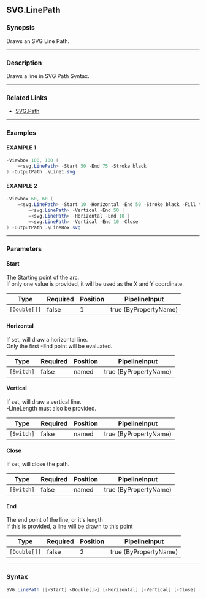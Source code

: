 SVG.LinePath
------------




### Synopsis
Draws an SVG Line Path.



---


### Description

Draws a line in SVG Path Syntax.



---


### Related Links
* [SVG.Path](SVG.Path.md)





---


### Examples
#### EXAMPLE 1
```PowerShell
-Viewbox 100, 100 (    
    =<svg.LinePath> -Start 50 -End 75 -Stroke black    
) -OutputPath .\Line1.svg
```

#### EXAMPLE 2
```PowerShell
-Viewbox 60, 60 (    
    =<svg.LinePath> -Start 10 -Horizontal -End 50 -Stroke black -Fill transparent |    
        =<svg.LinePath> -Vertical -End 50 |    
        =<svg.LinePath> -Horizontal -End 10 |    
        =<svg.LinePath> -Vertical -End 10 -Close    
) -OutputPath .\LineBox.svg
```



---


### Parameters
#### **Start**

The Starting point of the arc.    
If only one value is provided, it will be used as the X and Y coordinate.






|Type        |Required|Position|PipelineInput        |
|------------|--------|--------|---------------------|
|`[Double[]]`|false   |1       |true (ByPropertyName)|



#### **Horizontal**

If set, will draw a horizontal line.    
Only the first -End point will be evaluated.






|Type      |Required|Position|PipelineInput        |
|----------|--------|--------|---------------------|
|`[Switch]`|false   |named   |true (ByPropertyName)|



#### **Vertical**

If set, will draw a vertical line.    
-LineLength must also be provided.






|Type      |Required|Position|PipelineInput        |
|----------|--------|--------|---------------------|
|`[Switch]`|false   |named   |true (ByPropertyName)|



#### **Close**

If set, will close the path.






|Type      |Required|Position|PipelineInput        |
|----------|--------|--------|---------------------|
|`[Switch]`|false   |named   |true (ByPropertyName)|



#### **End**

The end point of the line, or it's length    
If this is provided, a line will be drawn to this point






|Type        |Required|Position|PipelineInput        |
|------------|--------|--------|---------------------|
|`[Double[]]`|false   |2       |true (ByPropertyName)|





---


### Syntax
```PowerShell
SVG.LinePath [[-Start] <Double[]>] [-Horizontal] [-Vertical] [-Close] [[-End] <Double[]>] [<CommonParameters>]
```
